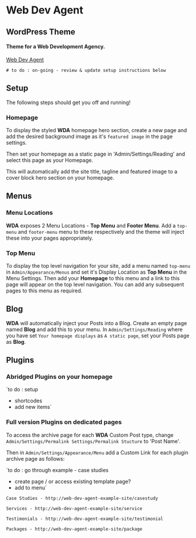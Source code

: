 # Web Dev Agent
## WordPress Theme

#### Theme for a Web Development Agency.

[Web Dev Agent](https://web-dev-agent.netlify.app/)


`# to do : on-going - review & update setup instructions below`

## Setup
The following steps should get you off and running!

### Homepage
To display the styled **WDA** homepage hero section, create a new page and add
the desired background image as it's `featured image` in the page settings.

Then set your homepage as a static page in 'Admin/Settings/Reading' and select
this page as your Homepage.

This will automatically add the site title, tagline and featured image to a cover block hero section on your homepage.


## Menus

### Menu Locations
**WDA** exposes 2 Menu Locations - **Top Menu** and **Footer Menu**.
Add a `top-menu` and `footer-menu` menu to these respectively and
the theme will inject these into your pages appropriately.

### Top Menu
To display the top level navigation for your site, add a menu named `top-menu` in  `Admin/Appearance/Menus` and set it's Display Location as **Top Menu** in the Menu Settings. Then add your **Homepage** to this menu and a link to this page will appear on the top level navigation.
You can add any subsequent pages to this menu as required.


## Blog
**WDA** will automatically inject your Posts into a Blog.
Create an empty page named **Blog** and add this to your menu.
In `Admin/Settings/Reading` where you have set `Your homepage displays` as `A static page`,
set your Posts page as **Blog**.


## Plugins 

### Abridged Plugins on your homepage

`to do : setup
- shortcodes
- add new items`

### Full version Plugins on dedicated pages

To access the archive page for each **WDA** Custom Post type, change `Admin/Settings/Permalink Settings/Permalink Stucture` to 'Post Name'.

Then in `Admin/Settings/Appearance/Menu` add a Custom Link for each plugin archive page as follows:


`to do : go through example - case studies
- create page / or access existing template page?
- add to menu`

`Case Studies - http://web-dev-agent-example-site/casestudy`

`Services - http://web-dev-agent-example-site/service`

`Testimonials - http://web-dev-agent-example-site/testimonial`

`Packages - http://web-dev-agent-example-site/package`




